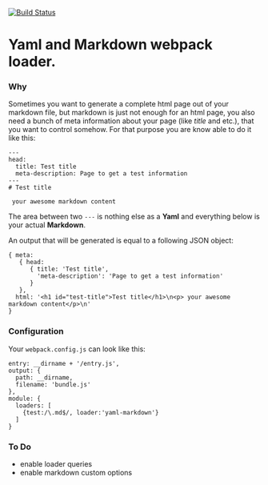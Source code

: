 [![Build Status](https://travis-ci.org/zavalit/yaml-markdown-loader.svg)](https://travis-ci.org/zavalit/yaml-markdown-loader)
# Yaml and Markdown webpack loader.

### Why
Sometimes you want to generate a complete html page out of your markdown file, but markdown is just not enough for an html page, you also need a bunch of meta information about your page (like *title* and etc.), that you want to control somehow. For that purpose you are know able to do it like this:

```
---
head:
  title: Test title
  meta-description: Page to get a test information
---
# Test title

 your awesome markdown content

```
The area between two ```---``` is nothing else as a **Yaml** and everything below is your actual **Markdown**.

An output that will be generated is equal to a following JSON object:
```
{ meta:
   { head:
      { title: 'Test title',
        'meta-description': 'Page to get a test information'
      }
   },
  html: '<h1 id="test-title">Test title</h1>\n<p> your awesome markdown content</p>\n'
}
```

### Configuration

Your ```webpack.config.js``` can look like this:

```
entry: __dirname + '/entry.js',
output: {
  path: __dirname,
  filename: 'bundle.js'
},
module: {
  loaders: [
    {test:/\.md$/, loader:'yaml-markdown'}
  ]
}
```

### To Do

 - enable loader queries
 - enable markdown custom options
